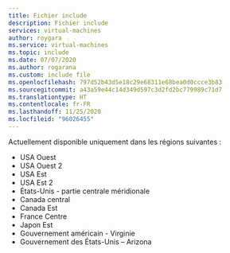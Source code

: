 ```yaml
---
title: Fichier include
description: Fichier include
services: virtual-machines
author: roygara
ms.service: virtual-machines
ms.topic: include
ms.date: 07/07/2020
ms.author: rogarana
ms.custom: include file
ms.openlocfilehash: 797d52b43d5e18c29e68311e68bea0d0ccce3b83
ms.sourcegitcommit: a43a59e44c14d349d597c3d2fd2bc779989c71d7
ms.translationtype: HT
ms.contentlocale: fr-FR
ms.lasthandoff: 11/25/2020
ms.locfileid: "96026455"
---
```

Actuellement disponible uniquement dans les régions suivantes :

- USA Ouest
- USA Ouest 2
- USA Est
- USA Est 2
- États-Unis - partie centrale méridionale
- Canada central 
- Canada Est
- France Centre
- Japon Est
- Gouvernement américain - Virginie
- Gouvernement des États-Unis – Arizona

